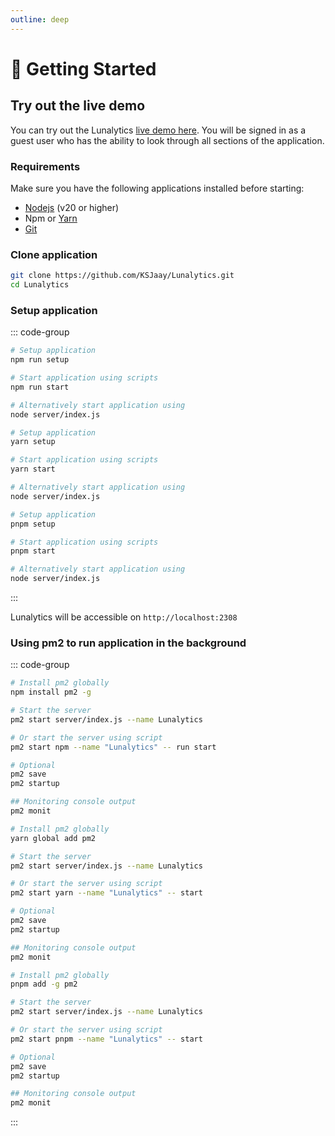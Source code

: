 ```yaml
---
outline: deep
---
```


# 🚀 Getting Started

## Try out the live demo

You can try out the Lunalytics [live demo here](https://demo.lunalytics.xyz). You will be signed in as a guest user who has the ability to look through all sections of the application.

### Requirements

Make sure you have the following applications installed before starting:

- [Nodejs](https://nodejs.org/en/download/) (v20 or higher)
- Npm or [Yarn](https://classic.yarnpkg.com/lang/en/docs/install/#windows-stable)
- [Git](https://git-scm.com/)

### Clone application

```bash
git clone https://github.com/KSJaay/Lunalytics.git
cd Lunalytics
```

### Setup application

::: code-group

```bash [npm]
# Setup application
npm run setup

# Start application using scripts
npm run start

# Alternatively start application using
node server/index.js
```

```bash [yarn]
# Setup application
yarn setup

# Start application using scripts
yarn start

# Alternatively start application using
node server/index.js
```

```bash [pnpm]
# Setup application
pnpm setup

# Start application using scripts
pnpm start

# Alternatively start application using
node server/index.js
```

:::

Lunalytics will be accessible on `http://localhost:2308`

### Using pm2 to run application in the background

::: code-group

```bash [npm]
# Install pm2 globally
npm install pm2 -g

# Start the server
pm2 start server/index.js --name Lunalytics

# Or start the server using script
pm2 start npm --name "Lunalytics" -- run start

# Optional
pm2 save
pm2 startup

## Monitoring console output
pm2 monit
```

```bash [yarn]
# Install pm2 globally
yarn global add pm2

# Start the server
pm2 start server/index.js --name Lunalytics

# Or start the server using script
pm2 start yarn --name "Lunalytics" -- start

# Optional
pm2 save
pm2 startup

## Monitoring console output
pm2 monit
```

```bash [pnpm]
# Install pm2 globally
pnpm add -g pm2

# Start the server
pm2 start server/index.js --name Lunalytics

# Or start the server using script
pm2 start pnpm --name "Lunalytics" -- start

# Optional
pm2 save
pm2 startup

## Monitoring console output
pm2 monit
```

:::
